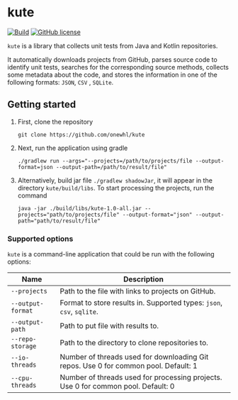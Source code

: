 # kute

[![Build](https://github.com/onewhl/kute/actions/workflows/gradle-build.yml/badge.svg?branch=main)](https://github.com/onewhl/kute/actions/workflows/gradle-build.yml)
[![GitHub license](https://img.shields.io/badge/license-Apache%20License%202.0-blue.svg?style=flat)](https://www.apache.org/licenses/LICENSE-2.0)

```kute``` is a library that collects unit tests from Java and Kotlin repositories.

It automatically downloads projects from GitHub, parses source code to identify unit tests, searches for the
corresponding source methods, collects some metadata about the code, and stores the information in one of the following
formats: ```JSON```, ```CSV```
, ```SQLite```.

## Getting started

1. First, clone the repository

   ```git clone https://github.com/onewhl/kute```

2. Next, run the application using gradle

   ```./gradlew run --args="--projects=/path/to/projects/file --output-format=json --output-path=/path/to/result/file"```

3. Alternatively, build jar file ```./gradlew shadowJar```, it will appear in the directory ```kute/build/libs```. 
To start processing the projects, run the command

   ```java -jar ./build/libs/kute-1.0-all.jar --projects="path/to/projects/file" --output-format="json" --output-path="path/to/result/file"```

### Supported options

```kute``` is a command-line application that could be run with the following options:

| Name                  | Description                                                                         | 
|-----------------------|-------------------------------------------------------------------------------------|
| ```--projects```      | Path to the file with links to projects on GitHub.                                  |
| ```--output-format``` | Format to store results in. Supported types: ```json```, ```csv```, ```sqlite```.   |
| ```--output-path```   | Path to put file with results to.                                                   |
| ```--repo-storage```   | Path to the directory to clone repositories to.                                     |
| ```--io-threads```    | Number of threads used for downloading Git repos. Use 0 for common pool. Default: 1 |
| ```--cpu-threads```   | Number of threads used for processing projects. Use 0 for common pool. Default: 0   |

